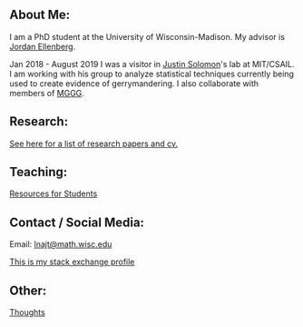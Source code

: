 ## About Me:
<!---  ![Photo](https://github.com/LorenzoNajt/LorenzoNajt.github.io/blob/master/CoffeeGood.jpg)--->

I am a PhD student at the University of Wisconsin-Madison. My advisor is [Jordan Ellenberg](http://www.math.wisc.edu/~ellenber/).

Jan 2018 - August 2019 I was a visitor in [Justin Solomon](https://people.csail.mit.edu/jsolomon/)'s lab at MIT/CSAIL. I am working with his group to analyze statistical techniques currently being used to create evidence of gerrymandering. I also collaborate with members of [MGGG](https://mggg.org/).


## Research:

[See here for a list of research papers and cv.](https://lorenzonajt.github.io/Research)

## Teaching: 

[Resources for Students](https://lorenzonajt.github.io/Teaching)

## Contact / Social Media:

Email: lnajt@math.wisc.edu

[This is my stack exchange profile](https://stackexchange.com/users/2174622/lorenzo) 

## Other:

[Thoughts](https://lorenzonajt.github.io/Thoughts)
